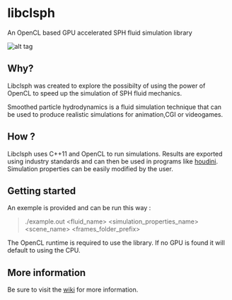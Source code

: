 libclsph
========

An OpenCL based GPU accelerated SPH fluid simulation library

![alt tag](http://i.imgur.com/iambaDc.png)

Why?
-----------------------

Libclsph was created to explore the possibilty of using the power of OpenCL to speed up the simulation of SPH fluid mechanics.

Smoothed particle hydrodynamics is a fluid simulation technique that can be used to produce realistic simulations for animation,CGI or videogames.

How ?
-----------------------

Libclsph uses C++11 and OpenCL to run simulations. Results are exported using industry standards and can then be used in programs like [houdini](http://www.sidefx.com/). Simulation properties can be easily modified by the user.


Getting started
-----------------------

An exemple is provided and can be run this way :

> ./example.out \<fluid_name\> \<simulation_properties_name\> \<scene_name\> \<frames_folder_prefix\>

The OpenCL runtime is required to use the library. If no GPU is found it will default to using the CPU.

More information
----------------

Be sure to visit the [wiki](https://github.com/libclsph/libclsph/wiki) for more information.


